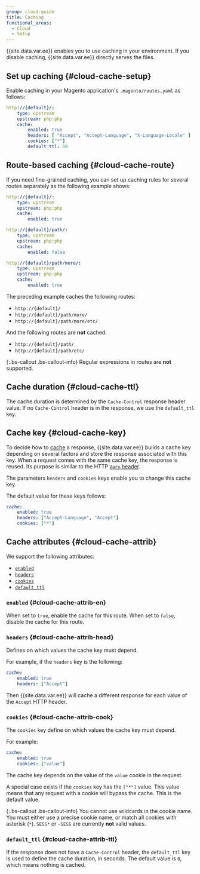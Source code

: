 ```yaml
---
group: cloud-guide
title: Caching
functional_areas:
  - Cloud
  - Setup
---
```


{{site.data.var.ee}} enables you to use caching in your environment. If you disable caching, {{site.data.var.ee}} directly serves the files.

## Set up caching {#cloud-cache-setup}

Enable caching in your Magento application's `.magento/routes.yaml` as follows:

```yaml
http://{default}/:
    type: upstream
    upstream: php:php
    cache:
        enabled: true
        headers: [ "Accept", "Accept-Language", "X-Language-Locale" ]
        cookies: ["*"]
        default_ttl: 60
```

## Route-based caching {#cloud-cache-route}

If you need fine-grained caching, you can set up caching rules for several routes separately as the following example shows:

```yaml
http://{default}/:
    type: upstream
    upstream: php:php
    cache:
        enabled: true

http://{default}/path/:
    type: upstream
    upstream: php:php
    cache:
        enabled: false

http://{default}/path/more/:
    type: upstream
    upstream: php:php
    cache:
        enabled: true
```

The preceding example caches the following routes:

-   `http://{default}/`
-   `http://{default}/path/more/`
-   `http://{default}/path/more/etc/`

And the following routes are **not** cached:

-   `http://{default}/path/`
-   `http://{default}/path/etc/`

{:.bs-callout .bs-callout-info}
Regular expressions in routes are **not** supported.

## Cache duration {#cloud-cache-ttl}

The cache duration is determined by the `Cache-Control` response header value. If no `Cache-Control` header is in the response, we use the `default_ttl` key.

## Cache key {#cloud-cache-key}

To decide how to [cache](https://glossary.magento.com/cache) a response, {{site.data.var.ee}} builds a cache key depending on several factors and store the response associated with this key. When a request comes with the same cache key, the response is reused. Its purpose is similar to the HTTP [`Vary` header](https://www.w3.org/Protocols/rfc2616/rfc2616-sec14.html#sec14.44).

The parameters `headers` and
`cookies` keys enable you to change this cache key.

The default value for these keys follows:

```yaml
cache:
    enabled: true
    headers: ["Accept-Language", "Accept"]
    cookies: ["*"]
```

## Cache attributes {#cloud-cache-attrib}

We support the following attributes:

-  [`enabled`](#cloud-cache-attrib-en)
-  [`headers`](#cloud-cache-attrib-head)
-  [`cookies`](#cloud-cache-attrib-cook)
-  [`default_ttl`](#cloud-cache-attrib-ttl)

### `enabled` {#cloud-cache-attrib-en}

When set to `true`, enable the cache for this route. When set to `false`, disable the cache for this route.

### `headers` {#cloud-cache-attrib-head}

Defines on which values the cache key must depend.

For example, if the `headers` key is the following:


```yaml
cache:
    enabled: true
    headers: ["Accept"]
```

Then {{site.data.var.ee}} will cache a different response for each value of the `Accept` HTTP header.

### `cookies` {#cloud-cache-attrib-cook}

The `cookies` key define on which values the cache key must depend.

For example:

```yaml
cache:
    enabled: true
    cookies: ["value"]
```

The cache key depends on the value of the `value` cookie in the request.

A special case exists if the `cookies` key has the `["*"]` value. This value means that any request with a cookie will bypass the cache. This is the default value.

{:.bs-callout .bs-callout-info}
You cannot  use wildcards in the cookie name. You must either use a precise cookie name, or match all cookies with asterisk (`*`). `SESS*` or `~SESS` are currently **not** valid values.

### `default_ttl` {#cloud-cache-attrib-ttl}

If the response does not have a `Cache-Control` header, the `default_ttl` key is used to define the cache duration, in seconds. The default value is `0`, which means nothing is cached.
